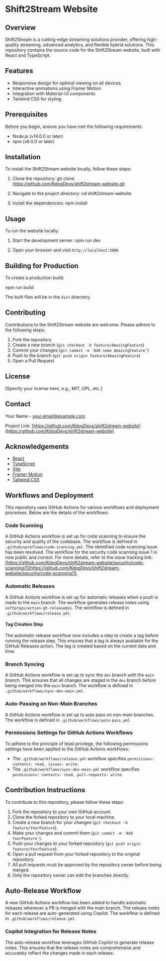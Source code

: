 # Shift2Stream Website

## Overview

Shift2Stream is a cutting-edge streaming solutions provider, offering high-quality streaming, advanced analytics, and flexible hybrid solutions. This repository contains the source code for the Shift2Stream website, built with React and TypeScript.

## Features

- Responsive design for optimal viewing on all devices
- Interactive animations using Framer Motion
- Integration with Material-UI components
- Tailwind CSS for styling

## Prerequisites

Before you begin, ensure you have met the following requirements:

- Node.js (v14.0.0 or later)
- npm (v6.0.0 or later)

## Installation

To install the Shift2Stream website locally, follow these steps:

1. Clone the repository:
git clone https://github.com/KdogDevs/shift2stream-website.git


2. Navigate to the project directory:
cd shift2stream-website


3. Install the dependencies:
npm install


## Usage

To run the website locally:

1. Start the development server:
npm run dev


2. Open your browser and visit `http://localhost:3000`

## Building for Production

To create a production build:

npm run build


The built files will be in the `dist` directory.

## Contributing

Contributions to the Shift2Stream website are welcome. Please adhere to the following steps:

1. Fork the repository
2. Create a new branch (`git checkout -b feature/AmazingFeature`)
3. Commit your changes (`git commit -m 'Add some AmazingFeature'`)
4. Push to the branch (`git push origin feature/AmazingFeature`)
5. Open a Pull Request

## License

[Specify your license here, e.g., MIT, GPL, etc.]

## Contact

Your Name - your.email@example.com

Project Link: [https://github.com/KdogDevs/shift2stream-website](https://github.com/KdogDevs/shift2stream-website)

## Acknowledgements

- [React](https://reactjs.org/)
- [TypeScript](https://www.typescriptlang.org/)
- [Vite](https://vitejs.dev/)
- [Framer Motion](https://www.framer.com/motion/)
- [Tailwind CSS](https://tailwindcss.com/)

## Workflows and Deployment

This repository uses GitHub Actions for various workflows and deployment processes. Below are the details of the workflows:

### Code Scanning

A GitHub Actions workflow is set up for code scanning to ensure the security and quality of the codebase. The workflow is defined in `.github/workflows/code-scanning.yml`. The identified code scanning issue has been resolved. The workflow for the security code scanning issue 1 is now public and correct. For more details, refer to the issue tracking link: [https://github.com/KdogDevs/shift2stream-website/security/code-scanning/1](https://github.com/KdogDevs/shift2stream-website/security/code-scanning/1).

### Automatic Releases

A GitHub Actions workflow is set up for automatic releases when a push is made to the `main` branch. The workflow generates release notes using `softprops/action-gh-release@v1`. The workflow is defined in `.github/workflows/release.yml`.

#### Tag Creation Step

The automatic release workflow now includes a step to create a tag before running the release step. This ensures that a tag is always available for the GitHub Releases action. The tag is created based on the current date and time.

### Branch Syncing

A GitHub Actions workflow is set up to sync the `dev` branch with the `main` branch. This ensures that all changes are staged in the `dev` branch before being merged into the `main` branch. The workflow is defined in `.github/workflows/sync-dev-main.yml`.

### Auto-Passing on Non-Main Branches

A GitHub Actions workflow is set up to auto pass on non-main branches. The workflow is defined in `.github/workflows/auto-pass.yml`.

### Permissions Settings for GitHub Actions Workflows

To adhere to the principle of least privilege, the following permissions settings have been applied to the GitHub Actions workflows:

- The `.github/workflows/release.yml` workflow specifies `permissions: contents: read, issues: write`.
- The `.github/workflows/sync-dev-main.yml` workflow specifies `permissions: contents: read, pull-requests: write`.

## Contribution Instructions

To contribute to this repository, please follow these steps:

1. Fork the repository to your own GitHub account.
2. Clone the forked repository to your local machine.
3. Create a new branch for your changes (`git checkout -b feature/YourFeature`).
4. Make your changes and commit them (`git commit -m 'Add YourFeature'`).
5. Push your changes to your forked repository (`git push origin feature/YourFeature`).
6. Open a pull request from your forked repository to the original repository.
7. All pull requests must be approved by the repository owner before being merged.
8. Only the repository owner can edit the branches directly.

## Auto-Release Workflow

A new GitHub Actions workflow has been added to handle automatic releases whenever a PR is merged with the main branch. The release notes for each release are auto-generated using Copilot. The workflow is defined in `.github/workflows/release.yml`.

### Copilot Integration for Release Notes

The auto-release workflow leverages GitHub Copilot to generate release notes. This ensures that the release notes are comprehensive and accurately reflect the changes made in each release.

